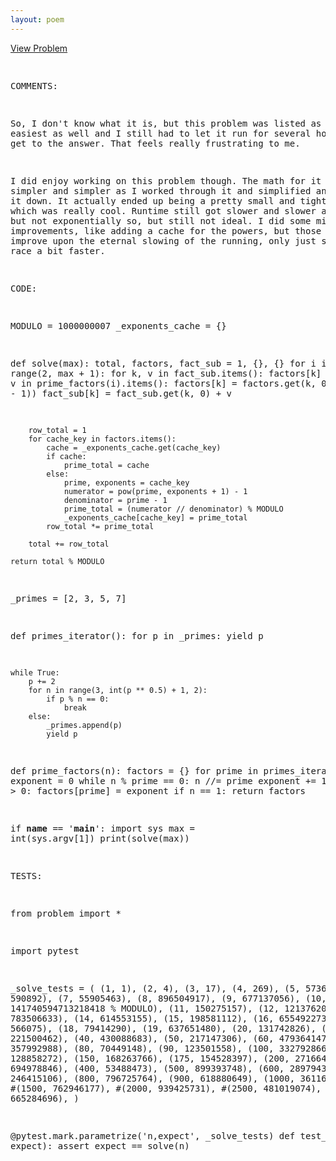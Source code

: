 ```yaml
---
layout: poem
---
```



<html><head><title>Euler - Problem 650</title>
<p><a href="http://projecteuler.net/problem=650" target="_blank">View Problem</a></p>
<pre>

COMMENTS:

So, I don't know what it is, but this problem was listed as 5% easiest as well
and I still had to let it run for several hours just to get to the answer.
That feels really frustrating to me.

I did enjoy working on this problem though.  The math for it got simpler and
simpler as I worked through it and simplified and simplified it down.  It
actually ended up being a pretty small and tight problem, which was really
cool.  Runtime still got slower and slower as it went, but not exponentially
so, but still not ideal.  I did some micro speed improvements, like adding a
cache for the powers, but those will not improve upon the eternal slowing of
the running, only just starts the race a bit faster.


CODE:

MODULO = 1000000007
_exponents_cache = {}

def solve(max):
    total, factors, fact_sub = 1, {}, {}
    for i in range(2, max + 1):
        for k, v in fact_sub.items():
            factors[k] -= v
        for k, v in prime_factors(i).items():
            factors[k] = factors.get(k, 0) + (v * (i - 1))
            fact_sub[k] = fact_sub.get(k, 0) + v

        row_total = 1
        for cache_key in factors.items():
            cache = _exponents_cache.get(cache_key)
            if cache:
                prime_total = cache
            else:
                prime, exponents = cache_key
                numerator = pow(prime, exponents + 1) - 1
                denominator = prime - 1
                prime_total = (numerator // denominator) % MODULO
                _exponents_cache[cache_key] = prime_total
            row_total *= prime_total

        total += row_total

    return total % MODULO

_primes = [2, 3, 5, 7]

def primes_iterator():
    for p in _primes:
        yield p

    while True:
        p += 2
        for n in range(3, int(p ** 0.5) + 1, 2):
            if p % n == 0:
                break
        else:
            _primes.append(p)
            yield p

def prime_factors(n):
    factors = {}
    for prime in primes_iterator():
        exponent = 0
        while n % prime == 0:
            n //= prime
            exponent += 1
        if exponent > 0:
            factors[prime] = exponent
        if n == 1:
            return factors

if __name__ == '__main__':
    import sys
    max = int(sys.argv[1])
    print(solve(max))


TESTS:

from problem import *

import pytest

_solve_tests = (
    (1, 1),
    (2, 4),
    (3, 17),
    (4, 269),
    (5, 5736),
    (6, 590892),
    (7, 55905463),
    (8, 896504917),
    (9, 677137056),
    (10, 141740594713218418 % MODULO),
    (11, 150275157),
    (12, 121376207),
    (13, 783506633),
    (14, 614553155),
    (15, 198581112),
    (16, 655492273),
    (17, 566075),
    (18, 79414290),
    (19, 637651480),
    (20, 131742826),
    (30, 221500462),
    (40, 430088683),
    (50, 217147306),
    (60, 479364147),
    (70, 357992988),
    (80, 70449148),
    (90, 123501558),
    (100, 332792866),
    (125, 128858272),
    (150, 168263766),
    (175, 154528397),
    (200, 271664942),
    (300, 694978846),
    (400, 53488473),
    (500, 899393748),
    (600, 289794383),
    (700, 246415106),
    (800, 796725764),
    (900, 618880649),
    (1000, 361160563),
    #(1500, 762946177),
    #(2000, 939425731),
    #(2500, 481019074),
    #(3000, 665284696),
)

@pytest.mark.parametrize('n,expect', _solve_tests)
def test_solve(n, expect):
    assert expect == solve(n)

</pre></body></html>
